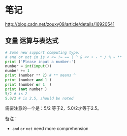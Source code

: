 
# 笔记

http://blog.csdn.net/zouxy09/article/details/16920541

## 变量 运算与表达式

```python
# Some new support computing type:  
# and or not in is < <= != == | ^ & << + - * / % ~ **
print ('Please input a number:')
number = int(input())
number += 1  
print (number ** 2) # ** means ^
print (number and 1 )
print (number or 1  )
print (not number )
5/2 # is 2  
5.0/2 # is 2.5, should be noted 
```
需要注意的一个是：5/2 等于2，5.0/2才等于2.5。

备注：
* `and` `or` `not` need more comprehension

